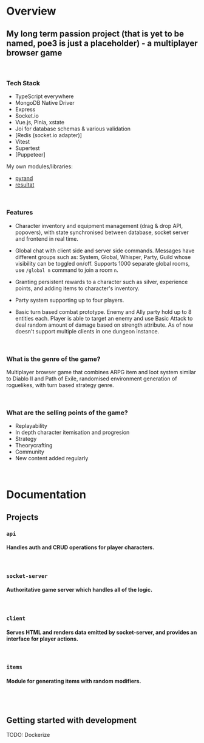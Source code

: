 # Overview

## My long term passion project (that is yet to be named, poe3 is just a placeholder) - a multiplayer browser game

<br>

### Tech Stack

- TypeScript everywhere
- MongoDB Native Driver
- Express
- Socket.io
- Vue.js, Pinia, xstate
- Joi for database schemas & various validation
- [Redis (socket.io adapter)]
- Vitest
- Supertest
- [Puppeteer]

My own modules/libraries:
- [pyrand](https://github.com/wiktor-falek/pyrand)
- [resultat](https://github.com/wiktor-falek/resultat)

<br>

### Features

- Character inventory and equipment management (drag & drop API, popovers), with state synchronised between database, socket server and frontend in real time.

- Global chat with client side and server side commands. Messages have different groups such as: System, Global, Whisper, Party, Guild whose visibility can be toggled on/off. Supports 1000 separate global rooms, use `/global n` command to join a room `n`.

- Granting persistent rewards to a character such as silver, experience points, and adding items to character's inventory.

- Party system supporting up to four players.

- Basic turn based combat prototype. Enemy and Ally party hold up to 8 entities each. Player is able to target an enemy and use Basic Attack to deal random amount of damage based on strength attribute. As of now doesn't support multiple clients in one dungeon instance.

<br>

### What is the genre of the game?

Multiplayer browser game that combines ARPG item and loot system similar to Diablo II and Path of Exile,
randomised environment generation of roguelikes, with turn based strategy genre.

<br>

### What are the selling points of the game?

- Replayability
- In depth character itemisation and progresion
- Strategy
- Theorycrafting
- Community
- New content added regularly

<br>

# Documentation

## Projects

### **`api`**

#### Handles auth and CRUD operations for player characters.

<br>

### **`socket-server`**

#### Authoritative game server which handles all of the logic.

<br>

### **`client`**

#### Serves HTML and renders data emitted by socket-server, and provides an interface for player actions.

<br>

### **`items`**

#### Module for generating items with random modifiers.

<br>
<br>

## Getting started with development

TODO: Dockerize

